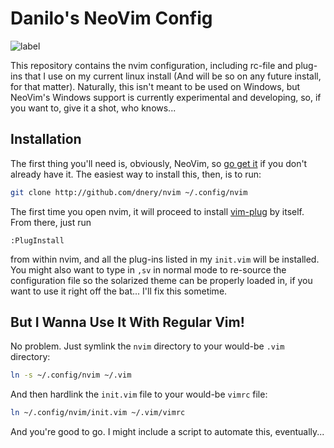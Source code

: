 Danilo's NeoVim Config
======================
![label](http://i.imgur.com/gQyyj8u.png "Demo Screenshot")

This repository contains the nvim configuration, including rc-file and plug-ins
that I use on my current linux install (And will be so on any future install,
for that matter). Naturally, this isn't meant to be used on Windows, but
NeoVim's Windows support is currently experimental and developing, so,
if you want to, give it a shot, who knows...

Installation
------------
The first thing you'll need is, obviously, NeoVim, so
[go get it](https://github.com/neovim/neovim/wiki/Installing-Neovim) if you
don't already have it. The easiest way to install this, then, is to run:
```bash
git clone http://github.com/dnery/nvim ~/.config/nvim
```
The first time you open nvim, it will proceed to install
[vim-plug](https://github.com/junegunn/vim-plug) by itself.
From there, just run
```vimscript
:PlugInstall
```
from within nvim, and all the plug-ins listed in my `init.vim` will be
installed. You might also want to type in `,sv` in normal mode to re-source
the configuration file so the solarized theme can be properly loaded in, if
you want to use it right off the bat... I'll fix this sometime.

But I Wanna Use It With Regular Vim!
------------------------------------
No problem. Just symlink the `nvim` directory to your would-be `.vim` directory:
```bash
ln -s ~/.config/nvim ~/.vim
```
And then hardlink the `init.vim` file to your would-be `vimrc` file:
```bash
ln ~/.config/nvim/init.vim ~/.vim/vimrc
```
And you're good to go. I might include a script to automate this, eventually...
